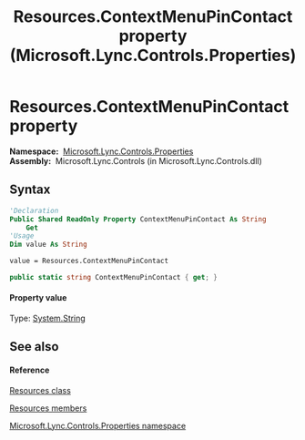 ﻿---
title: Resources.ContextMenuPinContact property  (Microsoft.Lync.Controls.Properties)
TOCTitle: 'ContextMenuPinContact property '
ms:assetid: P:Microsoft.Lync.Controls.Properties.Resources.ContextMenuPinContact_DI_3_UC_OCS14MrefLyncWPF
ms:mtpsurl: https://msdn.microsoft.com/en-us/library/microsoft.lync.controls.properties.resources.contextmenupincontact_di_3_uc_ocs14mreflyncwpf(v=office.15)
ms:contentKeyID: 48595327
ms.date: 07/28/2014
mtps_version: v=office.15
f1_keywords:
- Microsoft.Lync.Controls.Properties.Resources.ContextMenuPinContact
dev_langs:
- CSharp
- JScript
- VB
- other
---

# Resources.ContextMenuPinContact property

**Namespace:**  [Microsoft.Lync.Controls.Properties](microsoft-lync-controls-properties-namespace_1.md)  
**Assembly:**  Microsoft.Lync.Controls (in Microsoft.Lync.Controls.dll)

## Syntax

``` vb
'Declaration
Public Shared ReadOnly Property ContextMenuPinContact As String
    Get
'Usage
Dim value As String

value = Resources.ContextMenuPinContact
```

``` csharp
public static string ContextMenuPinContact { get; }
```

#### Property value

Type: [System.String](http://msdn2.microsoft.com/en-us/library/s1wwdcbf)  

## See also

#### Reference

[Resources class](resources-class-microsoft-lync-controls-properties_1.md)

[Resources members](resources-members-microsoft-lync-controls-properties_1.md)

[Microsoft.Lync.Controls.Properties namespace](microsoft-lync-controls-properties-namespace_1.md)

